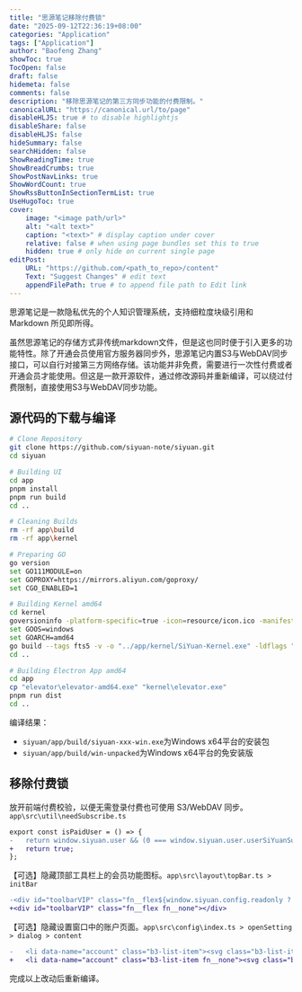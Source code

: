 ```yaml
---
title: "思源笔记移除付费锁"
date: "2025-09-12T22:36:19+08:00"
categories: "Application"
tags: ["Application"]
author: "Baofeng Zhang"
showToc: true
TocOpen: false
draft: false
hidemeta: false
comments: false
description: "移除思源笔记的第三方同步功能的付费限制。"
canonicalURL: "https://canonical.url/to/page"
disableHLJS: true # to disable highlightjs
disableShare: false
disableHLJS: false
hideSummary: false
searchHidden: false
ShowReadingTime: true
ShowBreadCrumbs: true
ShowPostNavLinks: true
ShowWordCount: true
ShowRssButtonInSectionTermList: true
UseHugoToc: true
cover:
    image: "<image path/url>"
    alt: "<alt text>" 
    caption: "<text>" # display caption under cover
    relative: false # when using page bundles set this to true
    hidden: true # only hide on current single page
editPost:
    URL: "https://github.com/<path_to_repo>/content"
    Text: "Suggest Changes" # edit text
    appendFilePath: true # to append file path to Edit link
---
```


思源笔记是一款隐私优先的个人知识管理系统，支持细粒度块级引用和 Markdown 所见即所得。

虽然思源笔记的存储方式非传统markdown文件，但是这也同时便于引入更多的功能特性。除了开通会员使用官方服务器同步外，思源笔记内置S3与WebDAV同步接口，可以自行对接第三方网络存储。该功能并非免费，需要进行一次性付费或者开通会员才能使用。但这是一款开源软件，通过修改源码并重新编译，可以绕过付费限制，直接使用S3与WebDAV同步功能。

## 源代码的下载与编译

```bash
# Clone Repository
git clone https://github.com/siyuan-note/siyuan.git
cd siyuan

# Building UI
cd app
pnpm install
pnpm run build
cd ..

# Cleaning Builds
rm -rf app\build
rm -rf app\kernel

# Preparing GO
go version
set GO111MODULE=on
set GOPROXY=https://mirrors.aliyun.com/goproxy/
set CGO_ENABLED=1

# Building Kernel amd64
cd kernel
goversioninfo -platform-specific=true -icon=resource/icon.ico -manifest=resource/goversioninfo.exe.manifest
set GOOS=windows
set GOARCH=amd64
go build --tags fts5 -v -o "../app/kernel/SiYuan-Kernel.exe" -ldflags "-s -w -H=windowsgui" .
cd ..

# Building Electron App amd64
cd app
cp "elevator\elevator-amd64.exe" "kernel\elevator.exe"
pnpm run dist
cd ..
```

编译结果：

- `siyuan/app/build/siyuan-xxx-win.exe`为Windows x64平台的安装包
- `siyuan/app/build/win-unpacked`为Windows x64平台的免安装版

## 移除付费锁

放开前端付费校验，以便无需登录付费也可使用 S3/WebDAV 同步。`app\src\util\needSubscribe.ts`

```diff
export const isPaidUser = () => {
-	return window.siyuan.user && (0 === window.siyuan.user.userSiYuanSubscriptionStatus || 1 === window.siyuan.user.userSiYuanOneTimePayStatus);
+	return true;
};
```

【可选】隐藏顶部工具栏上的会员功能图标。`app\src\layout\topBar.ts > initBar`

```diff
-<div id="toolbarVIP" class="fn__flex${window.siyuan.config.readonly ? " fn__none" : ""}"></div>
+<div id="toolbarVIP" class="fn__flex fn__none"></div>
```

【可选】隐藏设置窗口中的账户页面。`app\src\config\index.ts > openSetting > dialog > content`

```diff
-	<li data-name="account" class="b3-list-item"><svg class="b3-list-item__graphic"><use xlink:href="#iconAccount"></use></svg><span class="b3-list-item__text">${window.siyuan.languages.account}</span></li>
+	<li data-name="account" class="b3-list-item fn__none"><svg class="b3-list-item__graphic"><use xlink:href="#iconAccount"></use></svg><span class="b3-list-item__text">${window.siyuan.languages.account}</span></li>
```

完成以上改动后重新编译。
